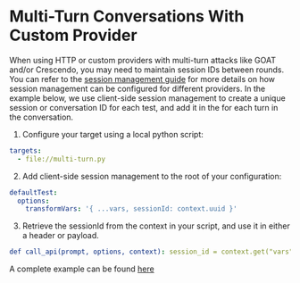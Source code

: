 # Multi-Turn Conversations With Custom Provider

When using HTTP or custom providers with multi-turn attacks like GOAT and/or Crescendo, you may need to maintain session IDs between rounds. You can refer to the [session management guide](/docs/providers/http/#session-management) for more details on how session management can be configured for different providers. In the example below, we use client-side session management to create a unique session or conversation ID for each test, and add it in the for each turn in the conversation.

1.  Configure your target using a local python script:

```yaml
targets:
  - file://multi-turn.py
```

2.  Add client-side session management to the root of your configuration:

```yaml
defaultTest:
  options:
    transformVars: '{ ...vars, sessionId: context.uuid }'
```

3.  Retrieve the sessionId from the context in your script, and use it in either a header or payload.

```yaml
def call_api(prompt, options, context): session_id = context.get("vars", {}).get("sessionId", "")
```

A complete example can be found [here](https://github.com/promptfoo/promptfoo/tree/main/examples/custom-provider-multi-turn)
